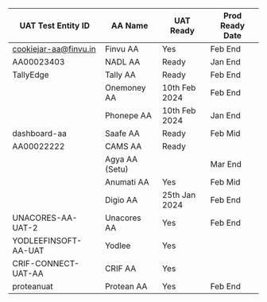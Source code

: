 | UAT Test Entity ID    | AA Name          | UAT Ready | Prod Ready Date |
|------------------|------------------|-----------|------------------|
|  cookiejar-aa@finvu.in | Finvu AA         | Yes       | Feb End          |
|  AA00023403           | NADL AA          |    Ready    | Jan End          |
|   TallyEdge               | Tally AA         |    Ready       | Feb End          |
|                  | Onemoney AA      | 10th Feb 2024          | Feb End          |
|                  | Phonepe AA       | 10th Feb 2024          | Jan End          |
|    dashboard-aa              | Saafe AA         |Ready           | Feb Mid          |
| AA00022222                 | CAMS AA          | Ready          |                  |
|                  | Agya AA (Setu)   |           |  Mar End                |
|                  | Anumati AA       |    Yes    | Feb Mid          |
|                  | Digio AA         |  25th Jan 2024         | Feb End          |
|   UNACORES-AA-UAT-2               | Unacores AA      | Yes          | Feb End          |
| YODLEEFINSOFT-AA-UAT                 | Yodlee           |   Yes          |                | Mar End
|             CRIF-CONNECT-UAT-AA     | CRIF AA          |      Yes     |                  |
|         proteanuat         | Protean AA       | Yes         | Feb End          |
